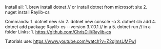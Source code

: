 Install all:
    1. brew install dotnet // or install dotnet from microsoft site
    2. nuget install Raylib-cs

Commands:
    1. dotnet new sln
    2. dotnet new console -o <FolderName>
    3. dotnet sln add <FolderName>
    4. dotnet add package Raylib-cs --version 3.7.0.1 // in a <FolderName> 
    5. dotnet run // in a folder <FolderName>
Links:
    1. https://github.com/ChrisDill/Raylib-cs

Tutorials use:
    https://www.youtube.com/watch?v=Z2gImsUMFwI